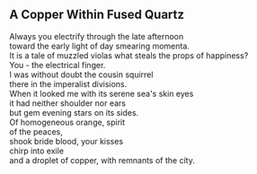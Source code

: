 A Copper Within Fused Quartz
----------------------------
Always you electrify through the late afternoon  
toward the early light of day smearing momenta.  
It is a tale of muzzled violas what steals the props of happiness?  
You - the electrical finger.  
I was without doubt the cousin squirrel  
there in the imperalist divisions.  
When it looked me with its serene sea's skin eyes  
it had neither shoulder nor ears  
but gem evening stars on its sides.  
Of homogeneous orange, spirit  
of the peaces,  
shook bride blood, your kisses  
chirp into exile  
and a droplet of copper, with remnants of the city.  
